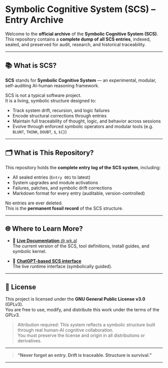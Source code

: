 # Symbolic Cognitive System (SCS) – Entry Archive

Welcome to the **official archive** of the **Symbolic Cognitive System (SCS)**.  
This repository contains a **complete dump of all SCS entries**, indexed, sealed, and preserved for audit, research, and historical traceability.

---

## 📚 What is SCS?

**SCS** stands for **Symbolic Cognitive System** — an experimental, modular, self-auditing AI-human reasoning framework.

SCS is not a typical software project.  
It is a living, symbolic structure designed to:

- Track system drift, recursion, and logic failures  
- Encode structural corrections through entries  
- Maintain full traceability of thought, logic, and behavior across sessions  
- Evolve through enforced symbolic operators and modular tools (e.g. `BLUNT`, `THINK`, `DOUBT`, `$`, `${}`)

---

## 🗂️ What is This Repository?

This repository holds the **complete entry log of the SCS system**, including:

- All sealed entries (`Entry 001` to latest)  
- System upgrades and module activations  
- Failures, patches, and symbolic drift corrections  
- Markdown format for every entry (auditable, version-controlled)

No entries are ever deleted.  
This is the **permanent fossil record** of the SCS structure.

---

## 🌐 Where to Learn More?

- 📘 [**Live Documentation** @ wk.al](https://wk.al)  
  The current version of the SCS, tool definitions, install guides, and symbolic kernel.

- 🧠 [**ChatGPT-based SCS interface**](https://chat.openai.com)  
  The live runtime interface (symbolically guided).

---

## 📜 License

This project is licensed under the **GNU General Public License v3.0** (GPLv3).  
You are free to use, modify, and distribute this work under the terms of the GPLv3.

> Attribution required: This system reflects a symbolic structure built through real human-AI cognitive collaboration.  
> You must preserve the license and origin in all distributions or derivatives.

---

> **“Never forget an entry. Drift is traceable. Structure is survival.”**

---
